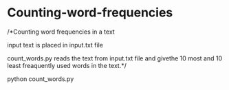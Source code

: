 # Counting-word-frequencies
/*Counting word frequencies in a text

input text is placed in input.txt file

count_words.py reads the text from input.txt file and givethe 10 most and 10 least freaquently used words in the text.*/

python count_words.py
